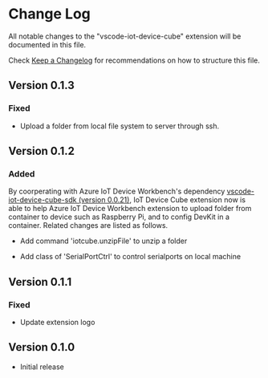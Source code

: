 # Change Log

All notable changes to the "vscode-iot-device-cube" extension will be documented in this file.

Check [Keep a Changelog](http://keepachangelog.com/) for recommendations on how to structure this file.

## Version 0.1.3

### Fixed

- Upload a folder from local file system to server through ssh.

## Version 0.1.2

### Added
By coorperating with Azure IoT Device Workbench's dependency [vscode-iot-device-cube-sdk (version 0.0.21)](https://www.npmjs.com/package/vscode-iot-device-cube-sdk), IoT Device Cube extension now is able to help Azure IoT Device Workbench extension to upload folder from container to device such as Raspberry Pi, and to config DevKit in a container. Related changes are listed as follows.

- Add command 'iotcube.unzipFile' to unzip a folder

- Add class of 'SerialPortCtrl' to control serialports on local machine

## Version 0.1.1

### Fixed

- Update extension logo

## Version 0.1.0

- Initial release